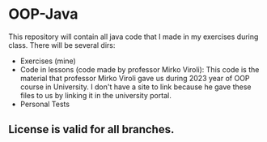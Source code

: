 # OOP-Java

This repository will contain all java code that I made in my exercises during class.
There will be several dirs:
- Exercises (mine)
- Code in lessons (code made by professor Mirko Viroli): This code is the material that professor Mirko Viroli gave us during 2023 year of OOP course in University. I don't have a site to link because he gave these files to us by linking it in the university portal.
- Personal Tests

## License is valid for all branches.